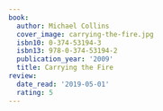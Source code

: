 ```yaml
---
book:
  author: Michael Collins
  cover_image: carrying-the-fire.jpg
  isbn10: 0-374-53194-3
  isbn13: 978-0-374-53194-2
  publication_year: '2009'
  title: Carrying the Fire
review:
  date_read: '2019-05-01'
  rating: 5
---
```

